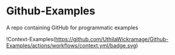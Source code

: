# Github-Examples
A repo containing GitHub for programmatic examples

!Context-Examples(https://github.com/UthilaWickramage/Github-Examples/actions/workflows/context.yml/badge.svg)

